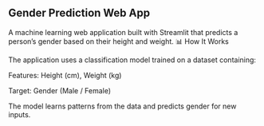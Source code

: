 ## Gender Prediction Web App

A machine learning web application built with Streamlit that predicts a person’s gender based on their height and weight.
📊 How It Works

The application uses a classification model trained on a dataset containing:

Features: Height (cm), Weight (kg)

Target: Gender (Male / Female)

The model learns patterns from the data and predicts gender for new inputs.






































